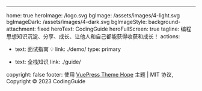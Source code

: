 ---
home: true
heroImage: /logo.svg
bgImage: /assets/images/4-light.svg
bgImageDark: /assets/images/4-dark.svg
bgImageStyle:
background-attachment: fixed
heroText: CodingGuide
heroFullScreen: true
tagline: 编程思想知识沉淀、分享、成长、让他人和自己都能获得收获和成长！
actions:
- text: 面试指南 💡
  link: ./demo/
  type: primary

- text: 全栈知识
  link: ./guide/

copyright: false
footer: 使用 <a href="https://theme-hope.vuejs.press/zh/" target="_blank">VuePress Theme Hope</a> 主题 | MIT 协议, Copyright © 2023 CodingGuide
